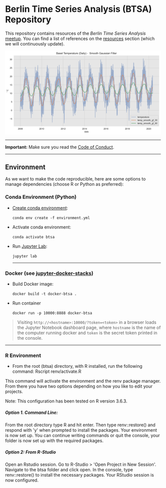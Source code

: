 # Berlin Time Series Analysis (BTSA) Repository

This repository contains resources of the *Berlin Time Series Analysis* [meetup](https://www.meetup.com/Berlin-Time-Series-Analysis-Meetup/). You can find a list of references on the [resources](https://github.com/juanitorduz/btsa/blob/master/resources.md) section (which we will continuously update).

<img src="python/fundamentals/images/basel_daily_gf.png">


---

**Important:** Make sure you read the [Code of Conduct](https://github.com/juanitorduz/btsa/blob/master/code_of_conduct.md). 

---
## Environment  

As we want to make the code reproducible, here are some options to manage dependencies (choose R or Python as preferred):

### Conda Environment (Python)

- [Create conda environment](https://docs.conda.io/projects/conda/en/latest/user-guide/tasks/manage-environments.html):

  `conda env create -f environment.yml`

- Activate conda environment:

  `conda activate btsa`

- Run [Jupyter Lab](https://jupyterlab.readthedocs.io/en/stable/index.html#):

  `jupyter lab`

  ---
### Docker (see [jupyter-docker-stacks](https://jupyter-docker-stacks.readthedocs.io/en/latest/)) 

- Build Docker image:
  
  `docker build -t docker-btsa .`

- Run container

  `docker run -p 10000:8888 docker-btsa`

> Visiting `http://<hostname>:10000/?token=<token>` in a browser loads the Jupyter Notebook dashboard page, where `hostname` is the name of the computer running docker and `token` is the secret token printed in the console.

  ---
### R Environment

- From the root (btsa) directory, with R installed, run the following command: Rscript renv/activate.R

This command will activate the environment and the renv package manager. From there you have two options depending on how you like to edit your projects.

Note: This configuration has been tested on R version 3.6.3.

##### Option 1. Command Line:
From the root directory type R and hit enter. Then type renv::restore() and respond with 'y' when prompted to install the packages. Your environment is now set up. You can continue writing commands or quit the console, your folder is now set up with the required packages.

##### Option 2: From R-Studio
Open an Rstudio session. Go to R-Studio > 'Open Project in New Session'. Navigate to the btsa folder and click open.
In the console, type renv::restore() to install the necessary packages. Your RStudio session is now configured.
